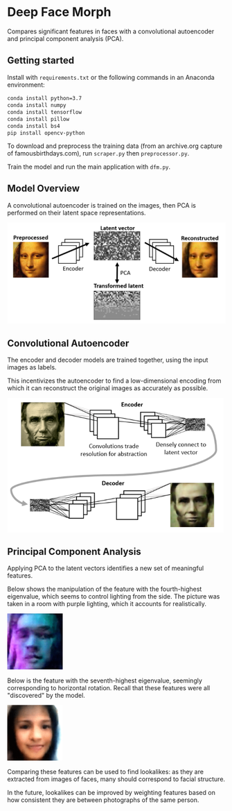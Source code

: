 # Deep Face Morph

Compares significant features in faces with a convolutional autoencoder and principal component analysis (PCA).

## Getting started

Install with `requirements.txt` or the following commands in an Anaconda environment:

```
conda install python=3.7
conda install numpy
conda install tensorflow
conda install pillow
conda install bs4
pip install opencv-python
```

To download and preprocess the training data (from an archive.org capture of famousbirthdays.com), run `scraper.py` then `preprocessor.py`.

Train the model and run the main application with `dfm.py`.

## Model Overview

A convolutional autoencoder is trained on the images, then PCA is performed on their latent space representations.

<img src='assets/model.png' width='530'/>

## Convolutional Autoencoder

The encoder and decoder models are trained together, using the input images as labels.

This incentivizes the autoencoder to find a low-dimensional encoding from which it can reconstruct the original images as accurately as possible.

<img src='assets/convolutional-autoencoder.png' width='500'/>

## Principal Component Analysis

Applying PCA to the latent vectors identifies a new set of meaningful features.

Below shows the manipulation of the feature with the fourth-highest eigenvalue, which seems to control lighting from the side. The picture was taken in a room with purple lighting, which it accounts for realistically.

<img src='assets/component.gif' width='128'/>

Below is the feature with the seventh-highest eigenvalue, seemingly corresponding to horizontal rotation. Recall that these features were all "discovered" by the model.

<img src='assets/component2.gif' width='128'/>

Comparing these features can be used to find lookalikes: as they are extracted from images of faces, many should correspond to facial structure.

In the future, lookalikes can be improved by weighting features based on how consistent they are between photographs of the same person.
